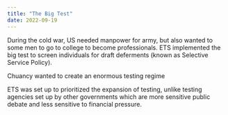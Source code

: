 ```yaml
---
title: "The Big Test"
date: 2022-09-19
---
```


During the cold war, US needed manpower for army, but also wanted to some men to go to college to become professionals. ETS implemented the big test to screen individuals for draft deferments (known as Selective Service Policy). 

Chuancy wanted to create an enormous testing regime 

ETS was set up to prioritized the expansion of testing, unlike testing agencies set up by other governments which are more sensitive public debate and less sensitive to financial pressure.